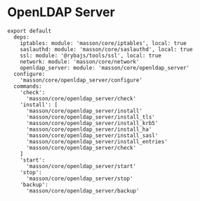 
# OpenLDAP Server

    export default
      deps:
        iptables: module: 'masson/core/iptables', local: true
        saslauthd: module: 'masson/core/saslauthd', local: true
        ssl: module: '@rybajs/tools/ssl', local: true
        network: module: 'masson/core/network'
        openldap_server: module: 'masson/core/openldap_server'
      configure:
        'masson/core/openldap_server/configure'
      commands:
        'check':
          'masson/core/openldap_server/check'
        'install': [
          'masson/core/openldap_server/install'
          'masson/core/openldap_server/install_tls'
          'masson/core/openldap_server/install_krb5'
          'masson/core/openldap_server/install_ha'
          'masson/core/openldap_server/install_sasl'
          'masson/core/openldap_server/install_entries'
          'masson/core/openldap_server/check'
        ]
        'start':
          'masson/core/openldap_server/start'
        'stop':
          'masson/core/openldap_server/stop'
        'backup':
          'masson/core/openldap_server/backup'
